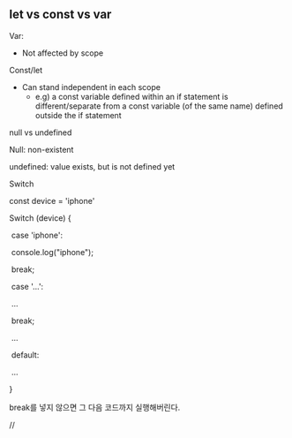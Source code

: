 ## let vs const vs var



Var:

- Not affected by scope

Const/let

- Can stand independent in each scope
  - e.g) a const variable defined within an if statement is different/separate from a const variable (of the same name) defined outside the if statement 







null vs undefined



Null: non-existent

undefined: value exists, but is not defined yet









Switch



const device = 'iphone'



Switch (device) {

​	case 'iphone':

​		console.log("iphone");

​		break;

​	case '...':

​		...

​		break;

​	...

​	default:

​		...

}

break를 넣지 않으면 그 다음 코드까지 실행해버린다.







//